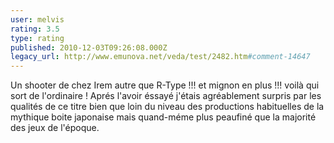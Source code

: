 ```yaml
---
user: melvis
rating: 3.5
type: rating
published: 2010-12-03T09:26:08.000Z
legacy_url: http://www.emunova.net/veda/test/2482.htm#comment-14647
---
```

Un shooter de chez Irem autre que R-Type !!! et mignon en plus !!! voilà qui sort de l'ordinaire ! 
Aprés l'avoir éssayé j'étais agréablement surpris par les qualités de ce titre bien que loin du niveau des productions habituelles de la mythique boite japonaise mais quand-méme plus peaufiné que la majorité des jeux de l'époque.